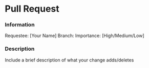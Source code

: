 # Pull Request

### Information

Requestee: [Your Name]
Branch:
Importance: [High/Medium/Low]

### Description

Include a brief description of what your change adds/deletes
